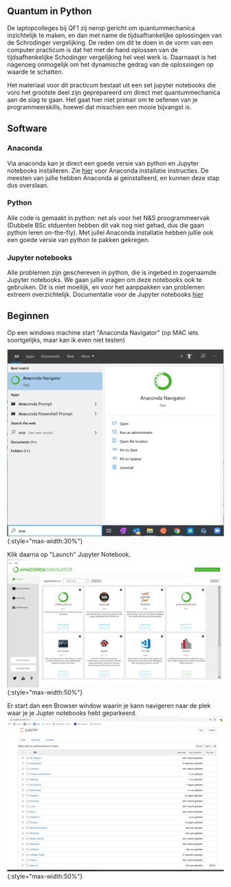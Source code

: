 ## Quantum in Python

De laptopcolleges bij QF1 zij nerop gericht om quantummechanica inzichtelijk te maken, en dan met name de 
tijdsafhankelijke oplossingen van de Schrodinger vergelijking. De reden om dit te doen in de vorm van een 
computer practicum is dat het met de hand oplossen van de tijdsafhenkelijke Schodinger vergelijking hel veel
werk is. Daarnaast is het nagenoeg onmogelijk om het dynamische gedrag van de oplossingen op waarde te schatten.

Het materiaal voor dit practicum bestaat uit een set jupyter notebooks die voro het grootste deel zijn geprepareerd
om direct met quantummechanica aan de slag te gaan. Het gaat hier niet primair om te oefenen van je programmeerskills, 
hoewel dat misschien een mooie bijvangst is.

## Software

### Anaconda

Via anaconda kan je direct een goede versie van python en Jupyter notebooks installeren. Zie 
[hier](https://progns.mprog.nl/naslag/installatie-computer) voor Anaconda installatie instructies. De meesten van 
jullie hebben Anaconda al geinstalleerd, en kunnen deze stap dus overslaan.

### Python

Alle code is gemaakt in python: net als voor het N&S proogrammeervak (Dubbele BSc stduenten hebben dit vak nog niet 
gehad, dus die gaan python leren on-the-fly). Met jullei Anaconda installatie hebben jullie ook een goede versie 
van python te pakken gekregen.

### Jupyter notebooks

Alle problemen zijn geschereven in python, die is ingebed in zogenaamde Jupyter notebooks. We gaan jullie vragen om 
deze notebooks ook te gebruiken. Dit is niet moeilijk, en voor het aanppakken van problemen extreem overzichtelijk. 
Documentatie voor de Jupyter notebooks [hier](https://jupyter-notebook.readthedocs.io/en/stable/notebook.html)

## Beginnen

Op een windows machine start "Anaconda Navigator" (op MAC iets soortgelijks, maar kan ik even niet testen)

![Image](./anaconda_start_up.png){:style="max-width:30%"} 

Klik daarna op "Launch" Jupyter Notebook. 
![Image](./anaconda_navigator.png){:style="max-width:50%"} 

Er start dan een Browser window waarin je kann navigeren naar de plek waar je je Jupter notebooks hebt geparkeerd.
![Image](./jupter_file_browser.png){:style="max-width:50%"} 



